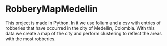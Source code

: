 # RobberyMapMedellin

This project is made in Python. In it we use folium and a csv with entries of robberies that have occurred in the city of Medellín, Colombia. With this data we create a map of the city and perform clustering to reflect the areas with the most robberies.